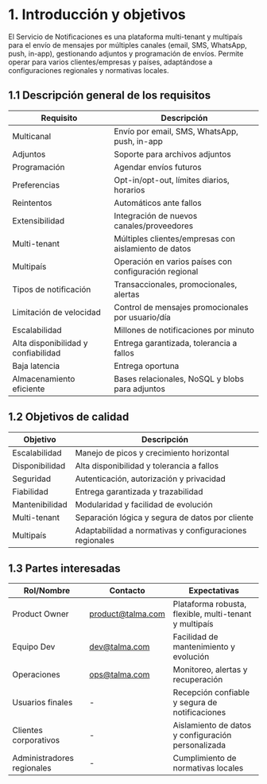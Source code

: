 # 1. Introducción y objetivos

El Servicio de Notificaciones es una plataforma multi-tenant y multipaís para el envío de mensajes por múltiples canales (email, SMS, WhatsApp, push, in-app), gestionando adjuntos y programación de envíos. Permite operar para varios clientes/empresas y países, adaptándose a configuraciones regionales y normativas locales.

## 1.1 Descripción general de los requisitos

| Requisito | Descripción |
|-----------|-------------|
| Multicanal | Envío por email, SMS, WhatsApp, push, in-app |
| Adjuntos | Soporte para archivos adjuntos |
| Programación | Agendar envíos futuros |
| Preferencias | Opt-in/opt-out, límites diarios, horarios |
| Reintentos | Automáticos ante fallos |
| Extensibilidad | Integración de nuevos canales/proveedores |
| Multi-tenant | Múltiples clientes/empresas con aislamiento de datos |
| Multipaís | Operación en varios países con configuración regional |
| Tipos de notificación | Transaccionales, promocionales, alertas |
| Limitación de velocidad | Control de mensajes promocionales por usuario/día |
| Escalabilidad | Millones de notificaciones por minuto |
| Alta disponibilidad y confiabilidad | Entrega garantizada, tolerancia a fallos |
| Baja latencia | Entrega oportuna |
| Almacenamiento eficiente | Bases relacionales, NoSQL y blobs para adjuntos |

## 1.2 Objetivos de calidad

| Objetivo | Descripción |
|----------|-------------|
| Escalabilidad | Manejo de picos y crecimiento horizontal |
| Disponibilidad | Alta disponibilidad y tolerancia a fallos |
| Seguridad | Autenticación, autorización y privacidad |
| Fiabilidad | Entrega garantizada y trazabilidad |
| Mantenibilidad | Modularidad y facilidad de evolución |
| Multi-tenant | Separación lógica y segura de datos por cliente |
| Multipaís | Adaptabilidad a normativas y configuraciones regionales |

## 1.3 Partes interesadas

| Rol/Nombre | Contacto | Expectativas |
|------------|---------|--------------|
| Product Owner | <product@talma.com> | Plataforma robusta, flexible, multi-tenant y multipaís |
| Equipo Dev | <dev@talma.com> | Facilidad de mantenimiento y evolución |
| Operaciones | <ops@talma.com> | Monitoreo, alertas y recuperación |
| Usuarios finales | - | Recepción confiable y segura de notificaciones |
| Clientes corporativos | - | Aislamiento de datos y configuración personalizada |
| Administradores regionales | - | Cumplimiento de normativas locales |

